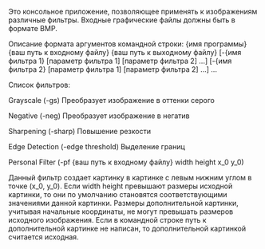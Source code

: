 Это консольное приложение, позволяющее применять к изображениям различные фильтры.
Входные графические файлы должны быть в формате BMP.

Описание формата аргументов командной строки:
{имя программы} {ваш путь к входному файлу} {ваш путь к выходному файлу} [-{имя фильтра 1} [параметр фильтра 1] [параметр фильтра 2] ...] [-{имя фильтра 2} [параметр фильтра 1] [параметр фильтра 2] ...] ...

Список фильтров:

Grayscale (-gs)
Преобразует изображение в оттенки серого

Negative (-neg)
Преобразует изображение в негатив 

Sharpening (-sharp)
Повышение резкости

Edge Detection (-edge threshold)
Выделение границ

Personal Filter (-pf {ваш путь к входному файлу} width height x_0 y_0)

Данный фильтр создает картинку в картинке с левым нижним углом в точке (x_0, y_0).
Если width height превышают размеры исходной картинки, то они по умолчанию становятся соответствующими значениями данной картинки.
Размеры дополнительной картинки, учитывая начальные координаты, не могут превышать размеров исходного изображения.
Если в командной строке путь к дополнительной картинке не написан, то дополнительной картинкой считается исходная.
